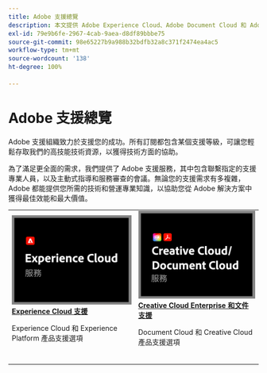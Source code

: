 ```yaml
---
title: Adobe 支援總覽
description: 本文提供 Adobe Experience Cloud、Adobe Document Cloud 和 Adobe Creative Cloud 的客戶支援選項摘要。
exl-id: 79e9b6fe-2967-4cab-9aea-d8df89bbbe75
source-git-commit: 98e65227b9a988b32bdfb32a8c371f2474ea4ac5
workflow-type: tm+mt
source-wordcount: '138'
ht-degree: 100%

---
```


# Adobe 支援總覽

Adobe 支援組織致力於支援您的成功。所有訂閱都包含某個支援等級，可讓您輕鬆存取我們的高技能技術資源，以獲得技術方面的協助。

為了滿足更全面的需求，我們提供了 Adobe 支援服務，其中包含聯繫指定的支援專業人員，以及主動式指導和服務審查的會議。無論您的支援需求有多複雜，Adobe 都能提供您所需的技術和營運專業知識，以協助您從 Adobe 解決方案中獲得最佳效能和最大價值。

<table style="table-layout:fixed">
<tr>
  <td>
    <a href="dx-overview.md">
    <img alt="DX 支援" src="assets/ECthumbnail.png"/>
    </a>
    <div>
    <a href="dx-overview.md"><strong>Experience Cloud 支援</strong></a>
    </div>
    <p>Experience Cloud 和 Experience Platform 產品支援選項</p>
    <br>
  </td>
  <td>
    <a href="dme-overview.md">
      <img alt="商務" src="assets/CCDCThumbnail.png">
    </a>
    <div>
    <a href="dme-overview.md"><strong>Creative Cloud Enterprise 和文件支援</strong></a>
    </div>
    <p>Document Cloud 和 Creative Cloud 產品支援選項</p>
    <br>
  </td>
</tr>
</table>

